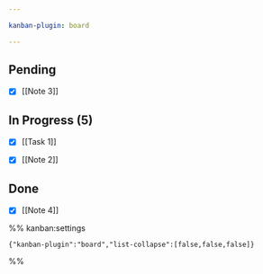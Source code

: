 ```yaml
---

kanban-plugin: board

---
```


## Pending

- [x] [[Note 3]]


## In Progress (5)

- [x] [[Task 1]]
- [x] [[Note 2]]


## Done

- [x] [[Note 4]]




%% kanban:settings
```
{"kanban-plugin":"board","list-collapse":[false,false,false]}
```
%%